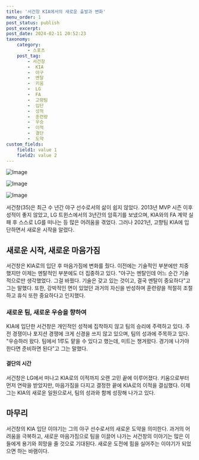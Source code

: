 ```yaml
---
title: '서건창 KIA에서의 새로운 출발과 변화'
menu_order: 1
post_status: publish
post_excerpt: 
post_date: 2024-02-11 20:52:23
taxonomy:
    category:
        - 스포츠
    post_tag:
        - 서건창
        -  KIA
        -  야구
        -  멘탈
        -  키움
        -  LG
        -  FA
        -  고향팀
        -  입단
        -  성적
        -  훈련량
        -  우승
        -  이적
        -  결단
        -  도약
custom_fields:
    field1: value 1
    field2: value 2
---
```


![Image](https://imgnews.pstatic.net/image/117/2024/02/11/0003805923_001_20240211180001242.jpg?type=w647)

![Image](https://imgnews.pstatic.net/image/117/2024/02/11/0003805923_002_20240211180001310.jpg?type=w647)

![Image](https://imgnews.pstatic.net/image/117/2024/02/11/0003805923_003_20240211180001371.jpg?type=w647)

서건창(35)은 최근 수 년간 야구 선수로서의 삶이 쉽지 않았다. 2013년 MVP 시즌 이후 성적이 좋지 않았고, LG 트윈스에서의 3년간의 암흑기를 보냈으며, KIA와의 FA 계약 실패 후 스스로 LG를 떠나는 등 많은 어려움을 겪었다. 그러나 2021년, 고향팀 KIA에 입단하면서 새로운 시작을 알렸다.
## 새로운 시작, 새로운 마음가짐
서건창은 KIA로의 입단 후 마음가짐에 변화를 줬다. 이전에는 기술적인 부분에만 치중했지만 이제는 멘탈적인 부분에도 더 집중하고 있다. "야구는 멘탈인데 어느 순간 기술적으로만 생각했었다. 그걸 바꿨다. 기술은 갖고 있는 것이고, 결국 멘탈이 중요하다"고 그는 말했다. 또한, 강박적인 면이 있었던 과거의 자신을 반성하며 훈련량을 적절히 조절하고 휴식 또한 중요하다고 인지했다.
### 새로운 팀, 새로운 우승을 향하여
KIA에 입단한 서건창은 개인적인 성적에 집착하지 않고 팀의 승리에 주력하고 있다. 주전 경쟁이나 포지션 경쟁에 크게 신경을 쓰지 않고 있으며, 팀의 성과에 주목하고 있다. "우승하러 왔다. 팀에서 1루도 맡을 수 있다고 했는데, 미트는 챙겨왔다. 경기에 나가야 한다면 준비하면 된다"고 그는 말했다. 
#### 결단의 시간
서건창은 LG에서 떠나고 KIA로의 이적까지 오랜 고민 끝에 이루어졌다. 키움으로부터 먼저 연락을 받았지만, 마음가짐을 다지고 결정한 끝에 KIA로의 이적을 결심했다. 이제 그는 KIA의 새로운 일원으로서, 팀의 성과와 함께 성장해 나가고 있다.
## 마무리
서건창의 KIA 입단 이야기는 그의 야구 선수로서의 새로운 도약을 의미한다. 과거의 어려움을 극복하고, 새로운 마음가짐으로 팀을 이끌어 나가는 서건창의 이야기는 많은 이들에게 용기와 희망을 줄 것으로 기대된다. 새로운 도전에 힘을 실어주는 이야기가 되었으면 하는 바램이다.
